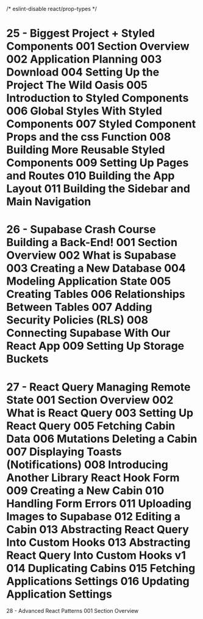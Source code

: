/* eslint-disable react/prop-types */

25 - Biggest Project + Styled Components
001 Section Overview
002 Application Planning
003 Download
004 Setting Up the Project The Wild Oasis
005 Introduction to Styled Components
006 Global Styles With Styled Components
007 Styled Component Props and the css Function
008 Building More Reusable Styled Components
009 Setting Up Pages and Routes
010 Building the App Layout
011 Building the Sidebar and Main Navigation
==============================================
26 - Supabase Crash Course Building a Back-End!
001 Section Overview
002 What is Supabase
003 Creating a New Database
004 Modeling Application State
005 Creating Tables
006 Relationships Between Tables
007 Adding Security Policies (RLS)
008 Connecting Supabase With Our React App
009 Setting Up Storage Buckets
==============================================
27 - React Query Managing Remote State
001 Section Overview
002 What is React Query
003 Setting Up React Query
005 Fetching Cabin Data
006 Mutations Deleting a Cabin
007 Displaying Toasts (Notifications)
008 Introducing Another Library React Hook Form
009 Creating a New Cabin
010 Handling Form Errors
011 Uploading Images to Supabase
012 Editing a Cabin
013 Abstracting React Query Into Custom Hooks
013 Abstracting React Query Into Custom Hooks v1
014 Duplicating Cabins
015 Fetching Applications Settings
016 Updating Application Settings
==============================================
28 - Advanced React Patterns
001 Section Overview
